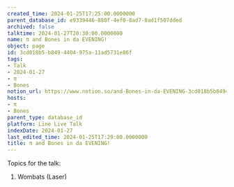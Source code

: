 ```yaml
---
created_time: 2024-01-25T17:25:00.0000000
parent_database_id: e9339446-880f-4ef0-8ad7-8ad1f507dded
archived: false
talktime: 2024-01-27T20:30:00.0000000
name: π and Bones in da EVENING!
object: page
id: 3cd018b5-b849-4404-975a-11ad5731e86f
tags:
- Talk
- 2024-01-27
- π
- Bones
notion_url: https://www.notion.so/and-Bones-in-da-EVENING-3cd018b5b8494404975a11ad5731e86f
hosts:
- π
- Bones
parent_type: database_id
platform: Line Live Talk
indexDate: 2024-01-27
last_edited_time: 2024-01-25T17:29:00.0000000
title: π and Bones in da EVENING!
---
```


Topics for the talk:
1. Wombats (Laser)

























